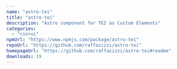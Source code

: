 ```yaml
---
name: "astro-tei"
title: "astro-tei"
description: "Astro component for TEI as Custom Elements"
categories:
  - "css+ui"
npmUrl: "https://www.npmjs.com/package/astro-tei"
repoUrl: "https://github.com/raffazizzi/astro-tei"
homepageUrl: "https://github.com/raffazizzi/astro-tei#readme"
downloads: 19
---
```

